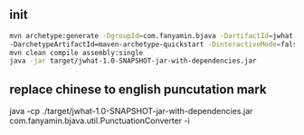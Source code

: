 
## init

```bash
mvn archetype:generate -DgroupId=com.fanyamin.bjava -DartifactId=jwhat \
-DarchetypeArtifactId=maven-archetype-quickstart -DinteractiveMode=false
mvn clean compile assembly:single
java -jar target/jwhat-1.0-SNAPSHOT-jar-with-dependencies.jar
```


## replace chinese to english puncutation mark

java -cp ./target/jwhat-1.0-SNAPSHOT-jar-with-dependencies.jar com.fanyamin.bjava.util.PunctuationConverter -i <file>